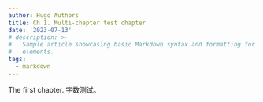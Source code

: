 ```yaml
---
author: Hugo Authors
title: Ch 1. Multi-chapter test chapter
date: '2023-07-13'
# description: >-
#   Sample article showcasing basic Markdown syntax and formatting for HTML
#   elements.
tags:
  - markdown
---
```

The first chapter. 字数测试。
